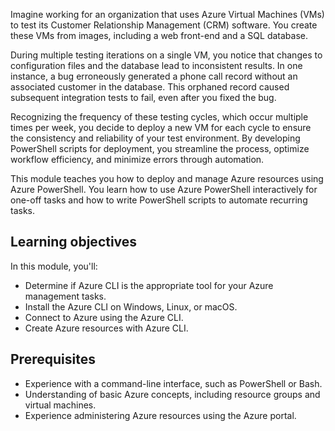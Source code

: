 <!-- markdownlint-disable MD041 -->

Imagine working for an organization that uses Azure Virtual Machines (VMs) to test its Customer
Relationship Management (CRM) software. You create these VMs from images, including a web front-end
and a SQL database.

During multiple testing iterations on a single VM, you notice that changes to configuration files
and the database lead to inconsistent results. In one instance, a bug erroneously generated a phone
call record without an associated customer in the database. This orphaned record caused subsequent
integration tests to fail, even after you fixed the bug.

Recognizing the frequency of these testing cycles, which occur multiple times per week, you decide
to deploy a new VM for each cycle to ensure the consistency and reliability of your test
environment. By developing PowerShell scripts for deployment, you streamline the process, optimize
workflow efficiency, and minimize errors through automation.

This module teaches you how to deploy and manage Azure resources using Azure PowerShell. You learn
how to use Azure PowerShell interactively for one-off tasks and how to write PowerShell scripts to
automate recurring tasks.

## Learning objectives

In this module, you'll:

- Determine if Azure CLI is the appropriate tool for your Azure management tasks.
- Install the Azure CLI on Windows, Linux, or macOS.
- Connect to Azure using the Azure CLI.
- Create Azure resources with Azure CLI.

## Prerequisites

- Experience with a command-line interface, such as PowerShell or Bash.
- Understanding of basic Azure concepts, including resource groups and virtual machines.
- Experience administering Azure resources using the Azure portal.
